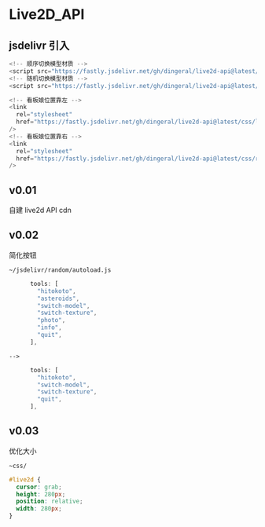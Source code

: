 # Live2D_API

## jsdelivr 引入

```javascript
<!-- 顺序切换模型材质 -->
<script src="https://fastly.jsdelivr.net/gh/dingeral/live2d-api@latest/jsdelivr/sequential/autoload.min.js"></script>
<!-- 随机切换模型材质 -->
<script src="https://fastly.jsdelivr.net/gh/dingeral/live2d-api@latest/jsdelivr/random/autoload.min.js"></script>

<!-- 看板娘位置靠左 -->
<link
  rel="stylesheet"
  href="https://fastly.jsdelivr.net/gh/dingeral/live2d-api@latest/css/left.min.css"
/>
<!-- 看板娘位置靠右 -->
<link
  rel="stylesheet"
  href="https://fastly.jsdelivr.net/gh/dingeral/live2d-api@latest/css/right.min.css"
/>
```

## v0.01

自建 live2d API cdn

## v0.02

简化按钮

`~/jsdelivr/random/autoload.js`

```js
      tools: [
        "hitokoto",
        "asteroids",
        "switch-model",
        "switch-texture",
        "photo",
        "info",
        "quit",
      ],
```

`-->`

```js
      tools: [
        "hitokoto",
        "switch-model",
        "switch-texture",
        "quit",
      ],
```

## v0.03

优化大小

`~css/`

```CSS
#live2d {
  cursor: grab;
  height: 280px;
  position: relative;
  width: 280px;
}
```